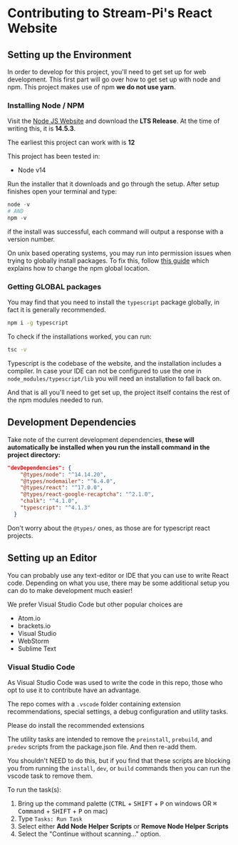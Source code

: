 # Contributing to Stream-Pi's React Website

## Setting up the Environment

In order to develop for this project, you'll need to get set up for web development. This first part will go over how to get set up with node and npm. This project makes use of npm **we do not use yarn**.

### Installing Node / NPM

Visit the [Node JS Website](https://nodejs.org/) and download the **LTS Release**. At the time of writing this, it is **14.5.3**.

The earliest this project can work with is **12**

This project has been tested in:

- Node v14

Run the installer that it downloads and go through the setup. After setup finishes open your terminal and type:

```powershell
node -v
# AND
npm -v
```

if the install was successful, each command will output a response with a version number.

On unix based operating systems, you may run into permission issues when trying to globally install packages. To fix this, follow [this guide](https://docs.npmjs.com/resolving-eacces-permissions-errors-when-installing-packages-globally) which explains how to change the npm global location.

### Getting **GLOBAL** packages

You may find that you need to install the `typescript` package globally, in fact it is generally recommended.

```bash
npm i -g typescript
```

To check if the installations worked, you can run:

```bash
tsc -v
```

Typescript is the codebase of the website, and the installation includes a compiler. In case your IDE can not be configured to use the one in `node_modules/typescript/lib` you will need an installation to fall back on.

And that is all you'll need to get set up, the project itself contains the rest of the npm modules needed to run.

## Development Dependencies

Take note of the current development dependencies, **these will automatically be installed when you run the install command in the project directory:**

```json
"devDependencies": {
    "@types/node": "^14.14.20",
    "@types/nodemailer": "^6.4.0",
    "@types/react": "^17.0.0",
    "@types/react-google-recaptcha": "^2.1.0",
    "chalk": "^4.1.0",
    "typescript": "^4.1.3"
  }
```

Don't worry about the `@types/` ones, as those are for typescript react projects.

## Setting up an Editor

You can probably use any text-editor or IDE that you can use to write React code. Depending on what you use, there may be some additional setup you can do to make development much easier!

We prefer Visual Studio Code but other popular choices are

- Atom<span />.io
- brackets<span />.io
- Visual Studio
- WebStorm
- Sublime Text

### Visual Studio Code

As Visual Studio Code was used to write the code in this repo, those who opt to use it to contribute have an advantage.

The repo comes with a `.vscode` folder containing extension recommendations, special settings, a debug configuration and utility tasks.

Please do install the recommended extensions

The utility tasks are intended to remove the `preinstall`, `prebuild`, and `predev` scripts from the package.json file. And then re-add them.

You shouldn't NEED to do this, but if you find that these scripts are blocking you from running the `install`, `dev`, or `build` commands then you can run the vscode task to remove them.

To run the task(s):

1. Bring up the command palette (<kbd>CTRL</kbd> + <kbd>SHIFT</kbd> + <kbd>P</kbd> on windows OR <kbd>⌘ Command</kbd> + <kbd>SHIFT</kbd> + <kbd>P</kbd> on mac)
2. Type `Tasks: Run Task`
3. Select either **Add Node Helper Scripts** or **Remove Node Helper Scripts**
4. Select the "Continue without scanning..." option.
